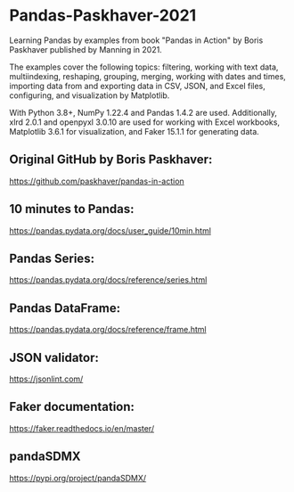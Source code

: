 # Pandas-Paskhaver-2021

Learning Pandas by examples from book "Pandas in Action" by Boris Paskhaver published by Manning in 2021.

The examples cover the following topics:
filtering, working with text data, multiindexing, reshaping, grouping, merging, working with dates and times, importing data from and exporting data in CSV, JSON, and Excel files, configuring, and visualization by Matplotlib.

With Python 3.8+, NumPy 1.22.4 and Pandas 1.4.2 are used. Additionally, xlrd 2.0.1 and openpyxl 3.0.10 are used for working with Excel workbooks, Matplotlib 3.6.1 for visualization, and Faker 15.1.1 for generating data. 

## Original GitHub by Boris Paskhaver:
https://github.com/paskhaver/pandas-in-action

## 10 minutes to Pandas:
https://pandas.pydata.org/docs/user_guide/10min.html

## Pandas Series: 
https://pandas.pydata.org/docs/reference/series.html

## Pandas DataFrame:
https://pandas.pydata.org/docs/reference/frame.html

## JSON validator:
https://jsonlint.com/

## Faker documentation:
https://faker.readthedocs.io/en/master/

## pandaSDMX
https://pypi.org/project/pandaSDMX/

